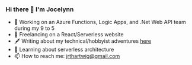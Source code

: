 ### Hi there 👋 I'm Jocelynn
- 🔭 Working on an Azure Functions, Logic Apps, and .Net Web API team during my 9 to 5
- 🧭 Freelancing on a React/Serverless website  
- 🖋️ Writing about my technical/hobbyist adventures [here](https://blog.jocelynnlearns.com/)
- 🌱 Learning about serverless architecture 
- 📫 How to reach me: jrthartwig@gmail.com 
